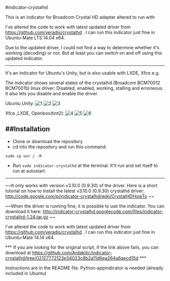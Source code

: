 #indicator-crystalhd

This is an indicator for Broadcom Crystal HD adapter altered to run with 

I've altered the code to work with latest updated driver from https://github.com/yeradis/crystalhd . I can run this indicator just fine in Ubuntu-Mate LTS 14.04 x64.

Due to the updated driver, I could not find a way to determine whether it's working (decoding) or not. But at least you can switch on and off using this updated indicator.

--------

It's an indicator for Ubuntu's Unity, but is also usable with LXDE, Xfce e.g.

The indicator shows several states of the crystalhd (Broadcom BCM70012 BCM70015) linux driver: Disabled, enabled, working, stalling and erroneous. It also lets you disable and enable the driver.

Ubuntu Unity:
![1](http://i.imgur.com/pKjWmZt.png)  ![2](http://i.imgur.com/BAnJK4t.png) ![3](http://i.imgur.com/PEKLpDN.png)

Xfce ,LXDE, Openbox(tint2):
![4](http://i.imgur.com/72C9QmN.png) ![5](http://i.imgur.com/aM3TjAm.png) ![6](http://i.imgur.com/tfjaPf3.png)



##Installation
--------
* Clone or download the repository
* cd into the repository and run this command: 
```shell
sudo cp usr / -R
```
* Run `sudo indicator-crystalhd` at the terminal. It'll run and set itself to run at autostart.

--------

 ~~It only works with version v3.10.0 (0.9.30) of the driver. Here is a short tutorial on how to install the latest v3.10.0 (0.9.30) crystalhd driver: http://code.google.com/p/indicator-crystalhd/wiki/CrystalHDHowTo ~~

 ~~When the driver is running fine, it is possible to use the indicator. You can download it here: http://indicator-crystalhd.googlecode.com/files/indicator-crystalhd-1.24.tar.gz  ~~

I've altered the code to work with latest updated driver from https://github.com/yeradis/crystalhd . I can run this indicator just fine in Ubuntu-Mate 14.14 x64.

*** If you are looking for the original script, if the link above fails, you can download at https://github.com/Ardakilic/indicator-crystalhd/tree/02127772123e34023c8b2a11d6ea264a6aecd15d ***

Instructions are in the README file. Python-appindicator is needed (already included in Ubuntu)